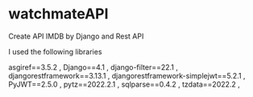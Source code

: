 # watchmateAPI

Create API IMDB by Django and Rest API

I used the following libraries


asgiref==3.5.2 ,
Django==4.1 , 
django-filter==22.1 ,
djangorestframework==3.13.1 ,
djangorestframework-simplejwt==5.2.1 ,
PyJWT==2.5.0 ,
pytz==2022.2.1 ,
sqlparse==0.4.2 , 
tzdata==2022.2 ,
 

